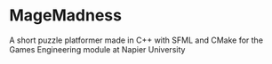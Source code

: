# MageMadness
A short puzzle platformer made in C++ with SFML and CMake for the  Games Engineering module at Napier University
